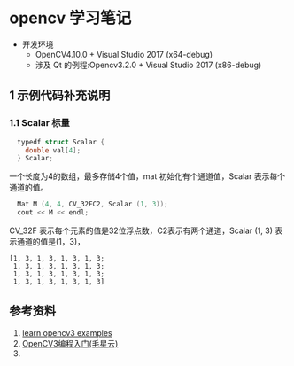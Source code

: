 # opencv 学习笔记

* 开发环境
  * OpenCV4.10.0 + Visual Studio 2017 (x64-debug)
  * 涉及 Qt 的例程:Opencv3.2.0 + Visual Studio 2017 (x86-debug)


## 1 示例代码补充说明

### 1.1 Scalar 标量

```c++
  typedf struct Scalar {
    double val[4];
  } Scalar;
```
一个长度为4的数组，最多存储4个值，mat 初始化有个通道值，Scalar 表示每个通道的值。

```c++
  Mat M (4, 4, CV_32FC2, Scalar (1, 3));
  cout << M << endl;
```

CV_32F 表示每个元素的值是32位浮点数，C2表示有两个通道，Scalar (1, 3) 表示通道的值是(1，3)，
```
[1, 3, 1, 3, 1, 3, 1, 3;
 1, 3, 1, 3, 1, 3, 1, 3;
 1, 3, 1, 3, 1, 3, 1, 3;
 1, 3, 1, 3, 1, 3, 1, 3]
```



## 参考资料

1. [ learn opencv3 examples](https://github.com/oreillymedia/Learning-OpenCV-3_examples)
2. [OpenCV3编程入门(毛星云)]()
3. 